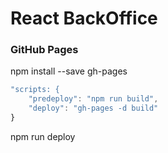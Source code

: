 # React BackOffice

### GitHub Pages
npm install --save gh-pages

```js package.json
"scripts: {
    "predeploy": "npm run build",
    "deploy": "gh-pages -d build"
}
```

npm run deploy